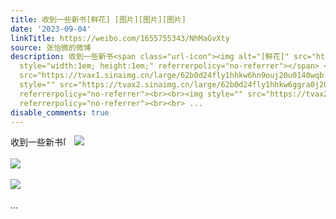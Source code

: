 ```yaml
---
title: 收到一些新书[鲜花] [图片][图片][图片]
date: '2023-09-04'
linkTitle: https://weibo.com/1655755343/NhMaGvXty
source: 张怡微的微博
description: 收到一些新书<span class="url-icon"><img alt="[鲜花]" src="https://h5.sinaimg.cn/m/emoticon/icon/others/w_xianhua-f902c37199.png"
  style="width:1em; height:1em;" referrerpolicy="no-referrer"></span> <img style=""
  src="https://tvax1.sinaimg.cn/large/62b0d24fly1hhkw6hn9ouj20u0140wqb.jpg" referrerpolicy="no-referrer"><br><br><img
  style="" src="https://tvax2.sinaimg.cn/large/62b0d24fly1hhkw6ggra0j20u0140tbw.jpg"
  referrerpolicy="no-referrer"><br><br><img style="" src="https://tvax2.sinaimg.cn/large/62b0d24fly1hhkw6gv853j20u014044g.jpg"
  referrerpolicy="no-referrer"><br><br> ...
disable_comments: true
---
```

收到一些新书<span class="url-icon"><img alt="[鲜花]" src="https://h5.sinaimg.cn/m/emoticon/icon/others/w_xianhua-f902c37199.png" style="width:1em; height:1em;" referrerpolicy="no-referrer"></span> <img style="" src="https://tvax1.sinaimg.cn/large/62b0d24fly1hhkw6hn9ouj20u0140wqb.jpg" referrerpolicy="no-referrer"><br><br><img style="" src="https://tvax2.sinaimg.cn/large/62b0d24fly1hhkw6ggra0j20u0140tbw.jpg" referrerpolicy="no-referrer"><br><br><img style="" src="https://tvax2.sinaimg.cn/large/62b0d24fly1hhkw6gv853j20u014044g.jpg" referrerpolicy="no-referrer"><br><br> ...
